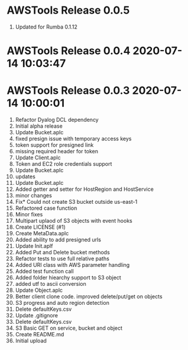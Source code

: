 # AWSTools Release 0.0.5                    
1. Updated for Rumba 0.1.12

# AWSTools Release 0.0.4 2020-07-14 10:03:47

# AWSTools Release 0.0.3 2020-07-14 10:00:01
1. Refactor Dyalog DCL dependency
2. Initial alpha release
3. Update Bucket.aplc
4. fixed presign issue with temporary access keys
5. token support for presigned link
6. missing required header for token
7. Update Client.aplc
8. Token and EC2 role credentials support
9. Update Bucket.aplc
10. updates
11. Update Bucket.aplc
12. Added getter and setter for HostRegion and HostService
13. minor changes
14. Fix* Could not create S3 bucket outside us-east-1
15. Refactored case function
16. Minor fixes
17. Multipart uplaod of S3 objects with event hooks
18. Create LICENSE (#1)
19. Create MetaData.aplc
20. Added ability to add presigned urls
21. Update Init.aplf
22. Added Put and Delete bucket methods
23. Refactor tests to use full relative paths
24. Added URI class with AWS parameter handling
25. Added test function call
26. Added folder hiearchy support to S3 object
27. added utf to ascii conversion
28. Update Object.aplc
29. Better client clone code.  improved delete/put/get on objects
30. S3 progress and auto region detection
31. Delete defaultKeys.csv
32. Update .gitignore
33. Delete defaultKeys.csv
34. S3 Basic GET on service, bucket and object
35. Create README.md
36. Initial upload
